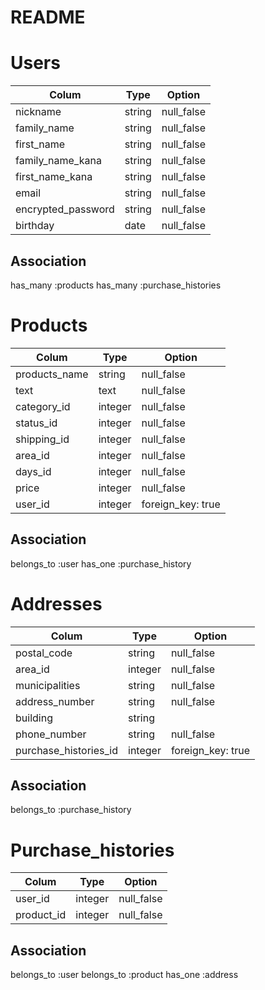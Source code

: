 # README

# Users
| Colum                 | Type    | Option     |
| --------------------- | ------- | ---------- |
| nickname              | string  | null_false |
| family_name           | string  | null_false |
| first_name            | string  | null_false |
| family_name_kana      | string  | null_false |
| first_name_kana       | string  | null_false |
| email                 | string  | null_false |  
| encrypted_password    | string  | null_false |
| birthday              | date    | null_false |

## Association
  has_many :products
  has_many :purchase_histories

# Products
| Colum         | Type    | Option            |
| ------------- | ------- | ----------------- |
| products_name | string  | null_false        |
| text          | text    | null_false        |
| category_id   | integer | null_false        |
| status_id     | integer | null_false        |
| shipping_id   | integer | null_false        |
| area_id       | integer | null_false        |
| days_id       | integer | null_false        |
| price         | integer | null_false        |
| user_id       | integer | foreign_key: true | 

## Association
  belongs_to :user
  has_one :purchase_history

# Addresses
| Colum                 | Type    | Option           |
| --------------------- | ------- | ---------------- |
| postal_code           | string  | null_false       |
| area_id               | integer | null_false       |
| municipalities        | string  | null_false       |
| address_number        | string  | null_false       | 
| building              | string  |                  |
| phone_number          | string  | null_false       |
| purchase_histories_id | integer | foreign_key: true|

## Association
  belongs_to :purchase_history

# Purchase_histories
| Colum      | Type    | Option     |
| ---------- | ------- | ---------- |
| user_id    | integer | null_false |
| product_id | integer | null_false |

## Association
  belongs_to :user
  belongs_to :product
  has_one :address
